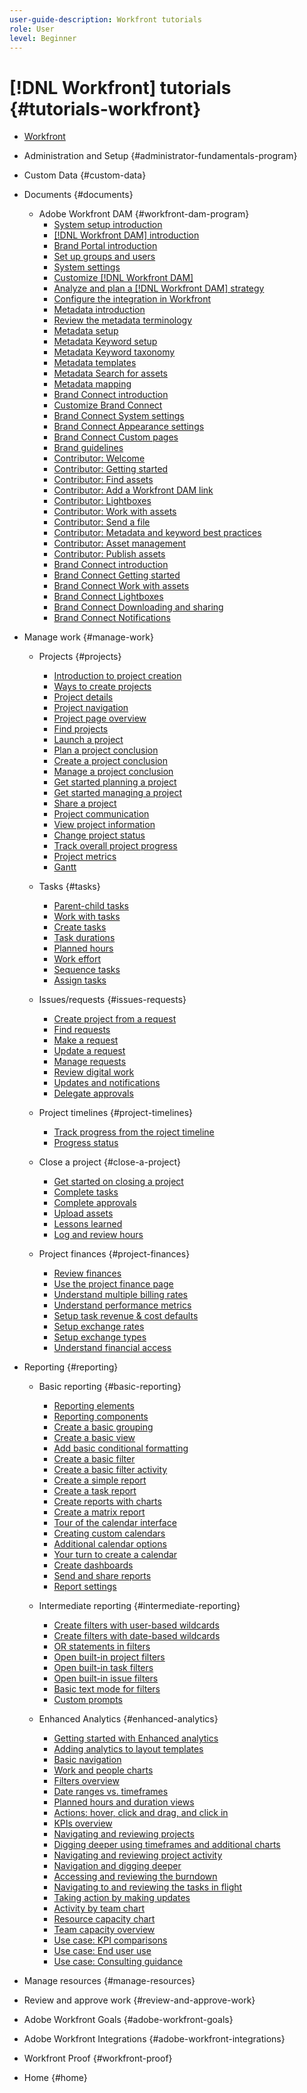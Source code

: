 ```yaml
---
user-guide-description: Workfront tutorials
role: User
level: Beginner
---
```


# [!DNL Workfront] tutorials {#tutorials-workfront}

+ [Workfront](home.md)
+ Administration and Setup {#administrator-fundamentals-program}
+ Custom Data {#custom-data}
+ Documents {#documents}
  + Adobe Workfront DAM {#workfront-dam-program}
    + [System setup introduction](workfront-dam-program/part-1-system-setup/system-setup-introduction.md)
    + [[!DNL Workfront DAM] introduction](workfront-dam-program/part-1-system-setup/introduction-to-workfront-dam.md)
    + [Brand Portal introduction](workfront-dam-program/part-1-system-setup/brand-connect-brand-portal-introduction.md)
    + [Set up groups and users](workfront-dam-program/part-1-system-setup/system-setup-groups-and-users.md)
    + [System settings](workfront-dam-program/part-1-system-setup/system-setup-system-settings.md)
    + [Customize [!DNL Workfront DAM]](workfront-dam-program/part-1-system-setup/system-setup-customize-workfront-dam.md)  
    + [Analyze and plan a [!DNL Workfront DAM] strategy](workfront-dam-program/part-1-system-setup/analyze-and-plan-to-develop-a-workfront-dam-strategy.md)
    + [Configure the integration in Workfront](workfront-dam-program/part-1-system-setup/configure-the-integration-in-workfront.md)  
    + [Metadata introduction](workfront-dam-program/part-2-metadata-and-keywords/metadata-introduction.md)
    + [Review the metadata terminology](workfront-dam-program/part-2-metadata-and-keywords/review-the-terminology.md)
    + [Metadata setup](workfront-dam-program/part-2-metadata-and-keywords/metadata-setup.md)
    + [Metadata Keyword setup](workfront-dam-program/part-2-metadata-and-keywords/keyword-setup.md)
    + [Metadata Keyword taxonomy](workfront-dam-program/part-2-metadata-and-keywords/enable-and-enforce-keyword-taxonomy.md)
    + [Metadata templates](workfront-dam-program/part-2-metadata-and-keywords/metadata-templates.md)
    + [Metadata Search for assets](workfront-dam-program/part-2-metadata-and-keywords/search-for-assets.md)
    + [Metadata mapping](workfront-dam-program/part-2-metadata-and-keywords/metadata-mapping.md)  
    + [Brand Connect introduction](workfront-dam-program/part-3-brand-connect-customization/brand-connect-course-introduction.md)
    + [Customize Brand Connect](workfront-dam-program/part-3-brand-connect-customization/brand-connect-customize-brand-connect.md)
    + [Brand Connect System settings](workfront-dam-program/part-3-brand-connect-customization/brand-connect-establish-system-settings.md)
    + [Brand Connect Appearance settings](workfront-dam-program/part-3-brand-connect-customization/brand-connect-appearance.md)
    + [Brand Connect Custom pages](workfront-dam-program/part-3-brand-connect-customization/brand-connect-custom-pages.md)
    + [Brand guidelines](workfront-dam-program/part-3-brand-connect-customization/brand-connect-brand-guidelines.md)  
    + [Contributor: Welcome](workfront-dam-program/workfront-dam-user-contributor/contributor-welcome-to-workfront-dam.md)
    + [Contributor: Getting started](workfront-dam-program/workfront-dam-user-contributor/contributor-getting-started.md)
    + [Contributor: Find assets](workfront-dam-program/workfront-dam-user-contributor/contributor-find-assets.md)
    + [Contributor: Add a Workfront DAM link](workfront-dam-program/workfront-dam-user-contributor/add-a-workfront-dam-link-in-workfront.md)
    + [Contributor: Lightboxes](workfront-dam-program/workfront-dam-user-contributor/contributor-lightboxes.md)
    + [Contributor: Work with assets](workfront-dam-program/workfront-dam-user-contributor/contributor-work-with-assets.md)
    + [Contributor: Send a file](workfront-dam-program/workfront-dam-user-contributor/send-a-file-from-workfront-to-workfront-dam.md)  
    + [Contributor: Metadata and keyword best practices](workfront-dam-program/workfront-dam-user-contributor/metadata-and-keyword-best-practices.md)
    + [Contributor: Asset management](workfront-dam-program/workfront-dam-user-contributor/contributor-asset-management.md)
    + [Contributor: Publish assets](workfront-dam-program/workfront-dam-user-contributor/contributor-publish-assets.md)
    + [Brand Connect introduction](workfront-dam-program/workfront-dam-user-brand-connect/brand-connect-introduction.md)
    + [Brand Connect Getting started](workfront-dam-program/workfront-dam-user-brand-connect/brand-connect-getting-started.md)
    + [Brand Connect Work with assets](workfront-dam-program/workfront-dam-user-brand-connect/brand-connect-working-with-assets.md)
    + [Brand Connect Lightboxes](workfront-dam-program/workfront-dam-user-brand-connect/brand-connect-lightboxes.md)
    + [Brand Connect Downloading and sharing](workfront-dam-program/workfront-dam-user-brand-connect/brand-connect-downloading-and-sharing.md)  
    + [Brand Connect Notifications](workfront-dam-program/workfront-dam-user-brand-connect/brand-connect-notifications.md)

+ Manage work {#manage-work}
  + Projects {#projects}
    + [Introduction to project creation](planner-fundamentals-program/planner-fundamentals-create-a-project/introduction-to-project-creation.md)
    + [Ways to create projects](planner-fundamentals-program/planner-fundamentals-create-a-project/4-ways-to-create-a-project.md)
    + [Project details](planner-fundamentals-program/planner-fundamentals-create-a-project/fill-in-the-project-details.md)
    + [Project navigation](planner-fundamentals-program/planner-fundamentals-create-a-project/navigate-the-project-page.md)
    + [Project page overview](planner-fundamentals-program/planner-fundamentals-create-a-project/project-page-overview.md)
    + [Find projects](planner-fundamentals-program/planner-fundamentals-create-a-project/find-your-projects.md)
    + [Launch a project](planner-fundamentals-program/planner-fundamentals-plan-a-project/take-a-project-live.md)
    + [Plan a project conclusion](planner-fundamentals-program/planner-fundamentals-plan-a-project/plan-a-project-conclusion.md)
    + [Create a project conclusion](planner-fundamentals-program/planner-fundamentals-create-a-project/create-a-project-conclusion.md)
    + [Manage a project conclusion](planner-fundamentals-program/planner-fundamentals-manage-a-project/manage-a-project-conclusion.md)
    + [Get started planning a project](planner-fundamentals-program/planner-fundamentals-plan-a-project/getting-started-plan-a-project.md)
    + [Get started managing a project](planner-fundamentals-program/planner-fundamentals-manage-a-project/getting-started-manage-a-project-with-workfront.md) 
    + [Share a project](planner-fundamentals-program/planner-fundamentals-manage-a-project/project-visibility.md) 
    + [Project communication](planner-fundamentals-program/planner-fundamentals-manage-a-project/project-communication.md) 
    + [View project information](planner-fundamentals-program/planner-fundamentals-manage-a-project/make-important-information-easily-available.md)
    + [Change project status](planner-fundamentals-program/planner-fundamentals-close-a-project/change-the-project-status.md)
    + [Track overall project progress](planner-fundamentals-program/planner-fundamentals-manage-a-project/track-overall-project-progress.md) 
    + [Project metrics](planner-fundamentals-program/planner-fundamentals-manage-a-project/track-work-progress-with-project-metrics.md)
    + [Gantt](planner-fundamentals-program/planner-fundamentals-manage-a-project/a-visual-representation-of-your-project.md) 
     
  + Tasks {#tasks}
    + [Parent-child tasks](planner-fundamentals-program/planner-fundamentals-plan-a-project/parent-child-task-structure-in-workfront.md)
    + [Work with tasks](planner-fundamentals-program/planner-fundamentals-plan-a-project/work-with-tasks-in-a-project.md)
    + [Create tasks](planner-fundamentals-program/planner-fundamentals-plan-a-project/other-ways-to-create-tasks.md)
    + [Task durations](planner-fundamentals-program/planner-fundamentals-plan-a-project/task-durations.md)
    + [Planned hours](planner-fundamentals-program/planner-fundamentals-plan-a-project/planned-hours.md)
    + [Work effort](planner-fundamentals-program/planner-fundamentals-plan-a-project/work-effort.md)
    + [Sequence tasks](planner-fundamentals-program/planner-fundamentals-plan-a-project/sequence-the-tasks-in-your-project.md)
    + [Assign tasks](planner-fundamentals-program/planner-fundamentals-plan-a-project/assigning-tasks-from-the-project-plan.md)
  + Issues/requests {#issues-requests}
    + [Create project from a request](planner-fundamentals-program/planner-fundamentals-create-a-project/convert-a-request-to-a-project.md)
    + [Find requests](planner-fundamentals-program/planner-fundamentals-create-a-project/where-to-find-requests.md)
    + [Make a request](planner-fundamentals-program/requests-in-the-new-workfront-experience.md/planner-make-a-request.md)
    + [Update a request](planner-fundamentals-program/requests-in-the-new-workfront-experience.md/planner-update-a-request.md)
    + [Manage requests](planner-fundamentals-program/requests-in-the-new-workfront-experience.md/planner-manage-incoming-requests.md)
    + [Review digital work](planner-fundamentals-program/requests-in-the-new-workfront-experience.md/planner-review-and-approve-digital-work.md)
    + [Updates and notifications](planner-fundamentals-program/requests-in-the-new-workfront-experience.md/planner-updates-and-notifications.md)
    + [Delegate approvals](planner-fundamentals-program/requests-in-the-new-workfront-experience.md/planner-delegate-approvals.md)
  + Project timelines {#project-timelines}
    + [Track progress from the roject timeline](planner-fundamentals-program/planner-fundamentals-manage-a-project/track-work-progress-from-the-project-timeline.md) 
    + [Progress status](planner-fundamentals-program/planner-fundamentals-manage-a-project/task-dates-and-progress-status.md) 
  + Close a project {#close-a-project}
    + [Get started on closing a project](planner-fundamentals-program/planner-fundamentals-close-a-project/close-a-project-in-workfront.md)
    + [Complete tasks](planner-fundamentals-program/planner-fundamentals-close-a-project/close-tasks-and-issues.md)
    + [Complete approvals](planner-fundamentals-program/planner-fundamentals-close-a-project/complete-approvals.md)
    + [Upload assets](planner-fundamentals-program/planner-fundamentals-close-a-project/upload-documents-and-proofs.md)
    + [Lessons learned](planner-fundamentals-program/planner-fundamentals-close-a-project/lessons-learned.md)
    + [Log and review hours](planner-fundamentals-program/planner-fundamentals-close-a-project/log-and-review-hours.md)
  + Project finances {#project-finances}
    + [Review finances](planner-fundamentals-program/planner-fundamentals-close-a-project/update-and-review-finances.md)
    + [Use the project finance page](finances/1-project-finances/project-finance-page.md)
    + [Understand multiple billing rates](finances/1-project-finances/multiple-billing-rates.md)
    + [Understand performance metrics](finances/2-setting-up-finances/performance-metrics-overview.md)
    + [Setup task revenue & cost defaults](finances/2-setting-up-finances/setting-up-task-revenue-and-cost-defaults.md)
    + [Setup exchange rates](finances/2-setting-up-finances/exchange-rates-in-workfront.md)
    + [Setup exchange types](finances/2-setting-up-finances/expense-types-in-workfront.md)
    + [Understand financial access](finances/2-setting-up-finances/understanding-financial-access.md)



+ Reporting {#reporting}
  + Basic reporting {#basic-reporting}
    + [Reporting elements](basic-reporting/reporting-elements.md)
    + [Reporting components](basic-reporting/reporting-components.md)
    + [Create a basic grouping](basic-reporting/create-a-basic-grouping.md)
    + [Create a basic view](basic-reporting/create-a-basic-view.md)
    + [Add basic conditional formatting](basic-reporting/add-basic-conditional-formatting-to-a-view.md)
    + [Create a basic filter](basic-reporting/create-a-basic-filter.md)
    + [Create a basic filter activity](basic-reporting/create-a-basic-filter-activity.md)
    + [Create a simple report](basic-reporting/create-a-simple-report.md)
    + [Create a task report](basic-reporting/create-a-task-report.md)
    + [Create reports with charts](basic-reporting/create-reports-with-charts.md)
    + [Create a matrix report](basic-reporting/create-a-matrix-report.md)
    + [Tour of the calendar interface](basic-reporting/create-a-basic-custom-calendar/tour-of-the-interface.md)
    + [Creating custom calendars](basic-reporting/create-a-basic-custom-calendar/creating-custom-calendars.md)
    + [Additional calendar options](basic-reporting/create-a-basic-custom-calendar/additional-calendar-options.md)
    + [Your turn to create a calendar](basic-reporting/create-a-basic-custom-calendar/your-turn-to-create-a-calendar.md)
    + [Create dashboards](basic-reporting/create-dashboards.md)
    + [Send and share reports](basic-reporting/how-to-send-and-share-reports.md)
    + [Report settings](basic-reporting/report-settings.md)

  + Intermediate reporting {#intermediate-reporting}
    + [Create filters with user-based wildcards](reporting-beyond-the-basics/create-filters-with-user-based-wildcards.md)    
    + [Create filters with date-based wildcards](reporting-beyond-the-basics/create-filters-with-date-based-wildcards.md)
    + [OR statements in filters](reporting-beyond-the-basics/or-statements-in-filters.md)    
    + [Open built-in project filters](reporting-beyond-the-basics/open-built-in-project-filters.md)
    + [Open built-in task filters](reporting-beyond-the-basics/open-built-in-task-filters.md)    
    + [Open built-in issue filters](reporting-beyond-the-basics/open-built-in-issue-filters.md)
    + [Basic text mode for filters](reporting-beyond-the-basics/basic-text-mode-for-filters.md)    
    + [Custom prompts](reporting-beyond-the-basics/custom-prompts.md)    
  + Enhanced Analytics {#enhanced-analytics}
    + [Getting started with Enhanced analytics](enhanced-analytics/2-getting-started-with-enhanced-analytics.md)  
    + [Adding analytics to layout templates](enhanced-analytics/3-adding-analytics-to-layout-templates.md)  
    + [Basic navigation](enhanced-analytics/4-basic-navigation.md)  
    + [Work and people charts](enhanced-analytics/5-work-and-people-charts.md)  
    + [Filters overview](enhanced-analytics/6-filters-overview.md)  
    + [Date ranges vs. timeframes](enhanced-analytics/7-date-ranges-vs-timeframes.md)  
    + [Planned hours and duration views](enhanced-analytics/8-planned-hours-and-duration-views.md)  
    + [Actions: hover, click and drag, and click in](enhanced-analytics/9-actions-hover-click-and-drag-and-click-in.md)  
    + [KPIs overview](enhanced-analytics/10-kpis-overview.md)  
    + [Navigating and reviewing projects](enhanced-analytics/11-navigating-and-reviewing-projects.md)  
    + [Digging deeper using timeframes and additional charts](enhanced-analytics/12-digging-deeper-using-timeframes-and-additional-charts.md)  
    + [Navigating and reviewing project activity](enhanced-analytics/13-navigating-and-reviewing-project-activity.md)  
    + [Navigation and digging deeper](enhanced-analytics/14-navigation-and-digging-deeper.md)  
    + [Accessing and reviewing the burndown](enhanced-analytics/15-accessing-and-reviewing-the-burndown.md)  
    + [Navigating to and reviewing the tasks in flight](enhanced-analytics/16-navigating-to-and-reviewing-the-tasks-in-flight.md)  
    + [Taking action by making updates](enhanced-analytics/17-taking-action-by-making-updates.md)  
    + [Activity by team chart](enhanced-analytics/18-activity-by-team-chart.md)  
    + [Resource capacity chart](enhanced-analytics/19-resource-capacity-chart.md)  
    + [Team capacity overview](enhanced-analytics/20-team-capacity-overview.md)  
    + [Use case: KPI comparisons](enhanced-analytics/21-kpi-comparisons.md)  
    + [Use case: End user use](enhanced-analytics/22-end-user-use.md)  
    + [Use case: Consulting guidance](enhanced-analytics/23-consulting-guidance.md)  

+ Manage resources {#manage-resources}
+ Review and approve work {#review-and-approve-work}

+ Adobe Workfront Goals {#adobe-workfront-goals}
+ Adobe Workfront Integrations {#adobe-workfront-integrations}
+ Workfront Proof {#workfront-proof}
+ Home {#home}
